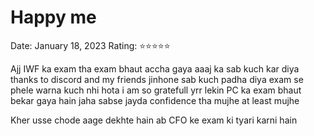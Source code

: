# Happy me

Date: January 18, 2023
Rating: ⭐⭐⭐⭐⭐

Ajj IWF ka exam tha exam bhaut accha gaya aaaj ka sab kuch kar diya thanks to discord and my friends jinhone sab kuch padha diya exam se phele warna kuch nhi hota i am so gratefull yrr lekin PC ka exam bhaut bekar gaya hain jaha sabse jayda confidence tha mujhe at least mujhe 

Kher usse chode aage dekhte hain ab CFO ke exam ki tyari karni hain